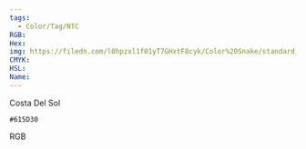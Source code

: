 ```yaml
---
tags:
  - Color/Tag/NTC
RGB:
Hex:
img: https://filedn.com/l0hpzxl1f01yT7GHxtF8cyk/Color%20Snake/standard_csv_to_svg//615D30.svg
CMYK:
HSL:
Name:
---
```

Costa Del Sol
```palette
#615D30
```
RGB
